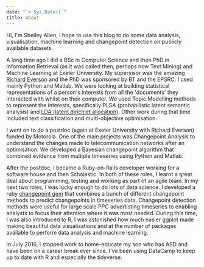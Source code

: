 ```yaml
---
date: "`r Sys.Date()`"
title: About
---
```


Hi, I'm Shelley Allen, I hope to use this blog to do some data analysis, visualisation, machine learning and changepoint detection on publicly available datasets.

A long time ago I did a BSc in Computer Science and then PhD in Information Retrieval (as it was called then, perhaps now Text Mining) and Machine Learning at Exeter University. My supervisor was the amazing [Richard Everson](http://emps.exeter.ac.uk/computer-science/staff/reverson) and the PhD was sponsored by BT and the EPSRC. I used mainly Python and Matlab. We were looking at building statistical representations of a person's interests from all the 'documents' they interacted with whilst on their computer. We used Topic Modelling methods to represent the interests, specifically PLSA (probabilistic latent semantic analysis) and [LDA (latent dirichlet allocation)](http://www.jmlr.org/papers/volume3/blei03a/blei03a.pdf). Other work during that time included text classification and multi-objective optimisation. 

I went on to do a postdoc (again at Exeter University with Richard Everson) funded by Motorola. One of the main projects was Changepoint Analysis to understand the changes made to telecommunication networks after an optimisation. We developed a Bayesian changepoint algorithm that combined evidence from multiple timeseries using Python and Matlab. 

After the postdoc, I became a Ruby-on-Rails developer working for a software house and then Scholastic. In both of these roles, I learnt a great deal about programming, testing and working as part of an agile team. 
In my next two roles, I was lucky enough to do lots of data science. I developed a ruby [changepoint gem](https://github.com/shelleyallen/changepoints) that combines a bunch of different changepoint methods to predict changepoints in timeseries data. Changepoint detection methods were useful for large scale PPC advertisting timeseries to enabling analysts to focus their attention where it was most needed. During this time, I was also introduced to R, I was astonished how much easier ggplot made making beautiful data visualisations and at the number of packages available to perform data analysis and machine learning. 

In July 2016, I stopped work to home-educate my son who has ASD and have been on a career break ever since. I've been using DataCamp to keep up to date with R and especially the tidyverse.
